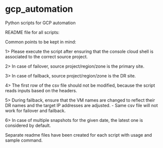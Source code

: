 # gcp_automation
Python scripts for GCP automation

README file for all scripts:

Common points to be kept in mind:

1> Please execute the script after ensuring that the console cloud shell is associated to the correct source project.
	
2> In case of failover, source project/region/zone is the primary site.

3> In case of failback, source project/region/zone is the DR site.

4> The first row of the csv file should not be modified, because the script reads inputs based on the headers.

5> During failback, ensure that the VM names are changed to reflect their DR names and the target IP addresses are adjusted.
	- Same csv file will not work for failover and failback.
	
6> In case of multiple snapshots for the given date, the latest one is considered by default.
	
Separate readme files have been created for each script with usage and sample command.
	
